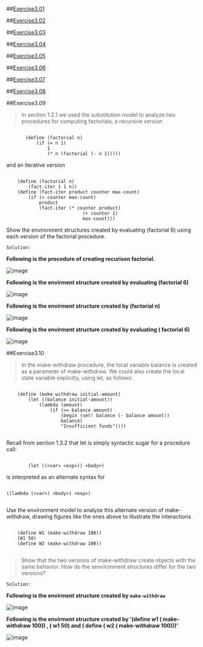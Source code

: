 ##[Exercise3.01](Ex3.01.rkt)

##[Exercise3.02](Ex3.02.rkt)

##[Exercise3.03](Ex3.03.rkt)

##[Exercise3.04](Ex3.04.rkt)

##[Exercise3.05](Ex3.05.rkt)

##[Exercise3.06](Ex3.06.rkt)

##[Exercise3.07](Ex3.07.rkt)

##[Exercise3.08](Ex3.08.rkt)

##Exercise3.09

> In section 1.2.1 we used the substitution model to analyze two procedures for computing
   factorials, a recursive version
   
 ```racket

        (define (factorial n)
            (if (= n 1)
                1
                (* n (factorial (- n 1)))))

``` 

and an iterative version

```racket

    (define (factorial n)
        (fact-iter 1 1 n))
    (define (fact-iter product counter max-count)
        (if (> counter max-count)
            product
            (fact-iter (* counter product)
                            (+ counter 1)
                            max-count)))
```
Show the environment structures created by evaluating (factorial 6) using each version of the
factorial procedure.

`Solution: `

**Following is the procedure of creating recurison factorial.**

![image](https://github.com/Soyn/sicp/blob/master/screenshots/Ex3.09a.jpg)

**Following is the envirment structure created by evaluating (factorial 6)** 

![image](https://github.com/Soyn/sicp/blob/master/screenshots/Ex3.09b.jpg)

**Following is the envirment structure created by (factorial n)**

![image](https://github.com/Soyn/sicp/blob/master/screenshots/Ex3.09c.jpg)

**Following is the envirment structure created by evaluating ( factorial 6)**

![image](https://github.com/Soyn/sicp/blob/master/screenshots/Ex3.09d.jpg)

##Exercise3.10

> In the make-withdraw procedure, the local variable balance is created as a
   parameter of make-withdraw. We could also create the local state variable explicitly, using let, as
   follows:
   
   

```racket

    (define (make-withdraw initial-amount)
        (let ((balance initial-amount))
            (lambda (amount)
                (if (>= balance amount)
                    (begin (set! balance (- balance amount))
                    balance)
                    "Insufficient funds"))))
                
```

Recall from section 1.3.2 that let is simply syntactic sugar for a procedure call:

```racket

        (let ((<var> <exp>)) <body>)

```

is interpreted as an alternate syntax for

```racket

((lambda (<var>) <body>) <exp>)


```

Use the environment model to analyze this alternate version of make-withdraw, drawing figures like
the ones above to illustrate the interactions

```racket

    (define W1 (make-withdraw 100))
    (W1 50)
    (define W2 (make-withdraw 100))
    
```
>Show that the two versions of make-withdraw create objects with the same behavior. How do the
senvironment structures differ for the two versions?

`Solution: `

**Following is the envirment structure created by `make-withdraw`**

![image](https://github.com/Soyn/sicp/blob/master/screenshots/Ex3.10a.jpg)

**Following is the envirment structure created by '(define w1 ( make-withdraw 100)) , ( w1 50) and ( define ( w2 ( make-withdraw 100)))'**

![image](https://github.com/Soyn/sicp/blob/master/screenshots/Ex3.10b.jpg)

